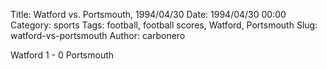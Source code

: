 Title: Watford vs. Portsmouth, 1994/04/30
Date: 1994/04/30 00:00
Category: sports
Tags: football, football scores, Watford, Portsmouth
Slug: watford-vs-portsmouth
Author: carbonero


Watford 1 - 0 Portsmouth
